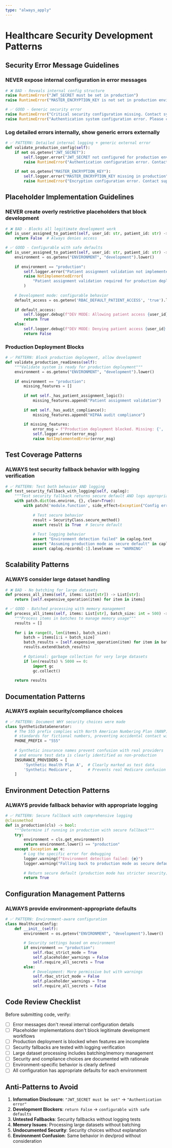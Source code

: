 ```yaml
---
type: "always_apply"
---
```


# Healthcare Security Development Patterns

## Security Error Message Guidelines

### NEVER expose internal configuration in error messages
```python
# ❌ BAD - Reveals internal config structure
raise RuntimeError("JWT_SECRET must be set in production")
raise RuntimeError("MASTER_ENCRYPTION_KEY is not set in production environment")

# ✅ GOOD - Generic security error
raise RuntimeError("Critical security configuration missing. Contact system administrator.")
raise RuntimeError("Authentication system configuration error. Please contact support.")
```

### Log detailed errors internally, show generic errors externally
```python
# ✅ PATTERN: Detailed internal logging + generic external error
def validate_production_config(self):
    if not os.getenv("JWT_SECRET"):
        self.logger.error("JWT_SECRET not configured for production environment")
        raise RuntimeError("Authentication configuration error. Contact support.")
    
    if not os.getenv("MASTER_ENCRYPTION_KEY"):
        self.logger.error("MASTER_ENCRYPTION_KEY missing in production")
        raise RuntimeError("Encryption configuration error. Contact support.")
```

## Placeholder Implementation Guidelines

### NEVER create overly restrictive placeholders that block development
```python
# ❌ BAD - Blocks all legitimate development work
def is_user_assigned_to_patient(self, user_id: str, patient_id: str) -> bool:
    return False  # Always denies access

# ✅ GOOD - Configurable with safe defaults
def is_user_assigned_to_patient(self, user_id: str, patient_id: str) -> bool:
    environment = os.getenv("ENVIRONMENT", "development").lower()
    
    if environment == "production":
        self.logger.error("Patient assignment validation not implemented for production")
        raise NotImplementedError(
            "Patient assignment validation required for production deployment"
        )
    
    # Development mode: configurable behavior
    default_access = os.getenv('RBAC_DEFAULT_PATIENT_ACCESS', 'true').lower() == 'true'
    
    if default_access:
        self.logger.debug(f"DEV MODE: Allowing patient access {user_id} -> {patient_id}")
        return True
    else:
        self.logger.debug(f"DEV MODE: Denying patient access {user_id} -> {patient_id}")
        return False
```

### Production Deployment Blocks
```python
# ✅ PATTERN: Block production deployment, allow development
def validate_production_readiness(self):
    """Validate system is ready for production deployment"""
    environment = os.getenv("ENVIRONMENT", "development").lower()
    
    if environment == "production":
        missing_features = []
        
        if not self._has_patient_assignment_logic():
            missing_features.append("Patient assignment validation")
        
        if not self._has_audit_compliance():
            missing_features.append("HIPAA audit compliance")
        
        if missing_features:
            error_msg = f"Production deployment blocked. Missing: {', '.join(missing_features)}"
            self.logger.error(error_msg)
            raise NotImplementedError(error_msg)
```

## Test Coverage Patterns

### ALWAYS test security fallback behavior with logging verification
```python
# ✅ PATTERN: Test both behavior AND logging
def test_security_fallback_with_logging(self, caplog):
    """Test security fallback returns secure default AND logs appropriately"""
    with patch.dict(os.environ, {}, clear=True):
        with patch('module.function', side_effect=Exception("Config error")):
            
            # Test secure behavior
            result = SecurityClass.secure_method()
            assert result is True  # Secure default
            
            # Test logging behavior
            assert "Environment detection failed" in caplog.text
            assert "Assuming production mode as secure default" in caplog.text
            assert caplog.records[-1].levelname == "WARNING"
```

## Scalability Patterns

### ALWAYS consider large dataset handling
```python
# ❌ BAD - No batching for large datasets
def process_all_items(self, items: List[str]) -> List[str]:
    return [self.expensive_operation(item) for item in items]

# ✅ GOOD - Batched processing with memory management
def process_all_items(self, items: List[str], batch_size: int = 500) -> List[str]:
    """Process items in batches to manage memory usage"""
    results = []
    
    for i in range(0, len(items), batch_size):
        batch = items[i:i + batch_size]
        batch_results = [self.expensive_operation(item) for item in batch]
        results.extend(batch_results)
        
        # Optional: garbage collection for very large datasets
        if len(results) % 5000 == 0:
            import gc
            gc.collect()
    
    return results
```

## Documentation Patterns

### ALWAYS explain security/compliance choices
```python
# ✅ PATTERN: Document WHY security choices were made
class SyntheticDataGenerator:
    # The 555 prefix complies with North American Numbering Plan (NANP) 
    # standards for fictional numbers, preventing accidental contact with real people
    PHONE_PREFIX = "555"
    
    # Synthetic insurance names prevent confusion with real providers
    # and ensure test data is clearly identified as non-production
    INSURANCE_PROVIDERS = [
        'Synthetic Health Plan A',  # Clearly marked as test data
        'Synthetic Medicare',       # Prevents real Medicare confusion
    ]
```

## Environment Detection Patterns

### ALWAYS provide fallback behavior with appropriate logging
```python
# ✅ PATTERN: Secure fallback with comprehensive logging
@classmethod
def is_production(cls) -> bool:
    """Determine if running in production with secure fallback"""
    try:
        environment = cls.get_environment()
        return environment.lower() == "production"
    except Exception as e:
        # Log the specific error for debugging
        logger.warning(f"Environment detection failed: {e}")
        logger.warning("Falling back to production mode as secure default")
        
        # Return secure default (production mode has stricter security)
        return True
```

## Configuration Management Patterns

### ALWAYS provide environment-appropriate defaults
```python
# ✅ PATTERN: Environment-aware configuration
class HealthcareConfig:
    def __init__(self):
        environment = os.getenv("ENVIRONMENT", "development").lower()
        
        # Security settings based on environment
        if environment == "production":
            self.rbac_strict_mode = True
            self.placeholder_warnings = False
            self.require_all_secrets = True
        else:
            # Development: More permissive but with warnings
            self.rbac_strict_mode = False
            self.placeholder_warnings = True
            self.require_all_secrets = False
```

## Code Review Checklist

Before submitting code, verify:

- [ ] Error messages don't reveal internal configuration details
- [ ] Placeholder implementations don't block legitimate development workflows
- [ ] Production deployment is blocked when features are incomplete
- [ ] Security fallbacks are tested with logging verification
- [ ] Large dataset processing includes batching/memory management
- [ ] Security and compliance choices are documented with rationale
- [ ] Environment-specific behavior is clearly defined
- [ ] All configuration has appropriate defaults for each environment

## Anti-Patterns to Avoid

1. **Information Disclosure**: `"JWT_SECRET must be set"` → `"Authentication error"`
2. **Development Blockers**: `return False` → `configurable with safe defaults`
3. **Untested Fallbacks**: Security fallbacks without logging tests
4. **Memory Issues**: Processing large datasets without batching
5. **Undocumented Security**: Security choices without explanation
6. **Environment Confusion**: Same behavior in dev/prod without consideration